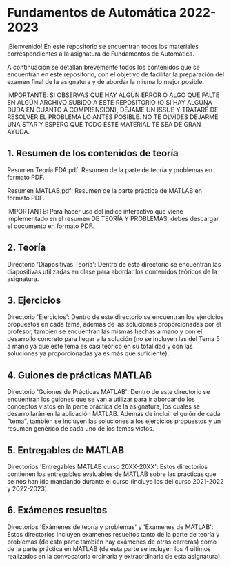 # Fundamentos de Automática 2022-2023

¡Bienvenido! En este repositorio se encuentran todos los materiales correspondientes a la asignatura de Fundamentos de Automática.

A continuación se detallan brevemente todos los contenidos que se encuentran en este repositorio, con el objetivo de facilitar la preparación del examen final de la asignatura y de abordar la misma lo mejor posible.

IMPORTANTE: SI OBSERVAS QUE HAY ALGÚN ERROR O ALGO QUE FALTE EN ALGÚN ARCHIVO SUBIDO A ESTE REPOSITORIO (O SI HAY ALGUNA DUDA EN CUANTO A COMPRENSIÓN), DÉJAME UN ISSUE Y TRATARÉ DE RESOLVER EL PROBLEMA LO ANTES POSIBLE. NO TE OLVIDES DEJARME UNA STAR Y ESPERO QUE TODO ESTE MATERIAL TE SEA DE GRAN AYUDA.

## 1. Resumen de los contenidos de teoría

Resumen Teoría FDA.pdf: Resumen de la parte de teoría y problemas en formato PDF.

Resumen MATLAB.pdf: Resumen de la parte práctica de MATLAB en formato PDF.

IMPORTANTE: Para hacer uso del índice interactivo que viene implementado en el resumen DE TEORÍA Y PROBLEMAS, debes descargar el documento en formato PDF. 

## 2. Teoría

Directorio 'Diapositivas Teoría': Dentro de este directorio se encuentran las diapositivas utilizadas en clase para abordar los contenidos teóricos de la asignatura.

## 3. Ejercicios

Directorio 'Ejercicios': Dentro de este directorio se encuentran los ejercicios propuestos en cada tema, además de las soluciones proporcionadas por el profesor, también se encuentran las mismas hechas a mano y con el desarrollo concreto para llegar a la solución (no se incluyen las del Tema 5 a mano ya que este tema es casi teórico en su totalidad y con las soluciones ya proporcionadas ya es más que suficiente).

## 4. Guiones de prácticas MATLAB

Directorio 'Guiones de Prácticas MATLAB': Dentro de este directorio se encuentran los guiones que se van a utilizar para ir abordando los conceptos vistos en la parte práctica de la asignatura, los cuales se desarrollarán en la aplicación MATLAB. Además de incluir el guión de cada "tema", también se incluyen las soluciones a los ejercicios propuestos y un resumen genérico de cada uno de los temas vistos.

## 5. Entregables de MATLAB

Directorios 'Entregables MATLAB curso 20XX-20XX': Estos directorios contienen los entregables evaluables de MATLAB sobre las prácticas que se nos han ido mandando durante el curso (incluye los del curso 2021-2022 y 2022-2023).

## 6. Exámenes resueltos

Directorios 'Exámenes de teoría y problemas' y 'Exámenes de MATLAB': Estos directorios incluyen examenes resueltos tanto de la parte de teoría y problemas (de esta parte también hay exámenes de otras carreras) como de la parte práctica en MATLAB (de esta parte se incluyen los 4 últimos realizados en la convocatoria ordinaria y extraordinaria de esta asignatura).
